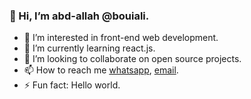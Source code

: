 ### 👋 Hi, I’m abd-allah @bouiali.
- 👀 I’m interested in front-end web development.
- 🌱 I’m currently learning react.js.
- 💞️ I’m looking to collaborate on open source projects.
- 📫 How to reach me [whatsapp](https://wa.me/message/OVBAN5MG4LPPE1), [email](abdellahbouiali@gmail.com).
- ⚡ Fun fact: Hello world.

<!---
bouiali/bouiali is a ✨ special ✨ repository because its `README.md` (this file) appears on your GitHub profile.
You can click the Preview link to take a look at your changes.
--->
